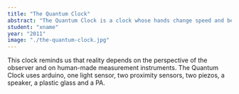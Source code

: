 ```yaml
---
title: "The Quantum Clock"
abstract: "The Quantum Clock is a clock whose hands change speed and behavior in reaction to the environment and the spectator's presence."
student: "xname"
year: "2011"
image: "./the-quantum-clock.jpg"
---
```

This clock reminds us that reality depends on the perspective of the observer and on human-made measurement instruments.
The Quantum Clock uses arduino, one light sensor, two proximity sensors, two piezos, a speaker, a plastic glass and a PA.